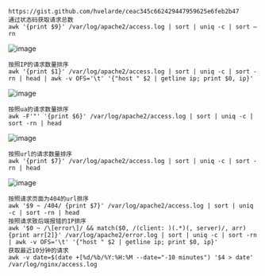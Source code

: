	https://gist.github.com/hvelarde/ceac345c662429447959625e6feb2b47
	通过状态码获取请求总数
	awk '{print $9}' /var/log/apache2/access.log | sort | uniq -c | sort –rn
![image](/assets/Pentest_Note/master/img/716.png)

	按照IP的请求数量排序
	awk '{print $1}' /var/log/apache2/access.log | sort | uniq -c | sort -rn | head | awk -v OFS='\t' '{"host " $2 | getline ip; print $0, ip}'
![image](/assets/Pentest_Note/master/img/717.png)

	按照ua的请求数量排序
	awk -F'"' '{print $6}' /var/log/apache2/access.log | sort | uniq -c | sort -rn | head
![image](/assets/Pentest_Note/master/img/718.png)

	按照url的请求数量排序
	awk '{print $7}' /var/log/apache2/access.log | sort | uniq -c | sort -rn | head
![image](/assets/Pentest_Note/master/img/719.png)
	
	按照请求页面为404的url排序
	awk '$9 ~ /404/ {print $7}' /var/log/apache2/access.log | sort | uniq -c | sort -rn | head
	按照请求致后端报错的IP排序
	awk '$0 ~ /\[error\]/ && match($0, /(client: )(.*)(, server)/, arr) {print arr[2]}' /var/log/apache2/error.log | sort | uniq -c | sort -rn | awk -v OFS='\t' '{"host " $2 | getline ip; print $0, ip}'
	获取最近10分钟的请求
	awk -v date=$(date +[%d/%b/%Y:%H:%M --date="-10 minutes") '$4 > date' /var/log/nginx/access.log
